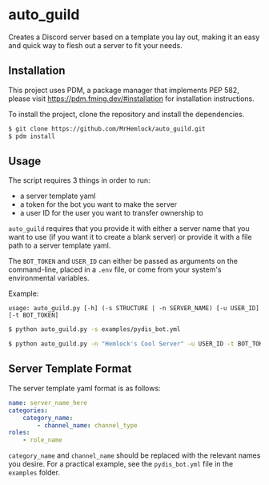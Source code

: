 # auto_guild

Creates a Discord server based on a template you lay out, making it an easy and quick way to flesh out a server to fit your needs.

## Installation

This project uses PDM, a package manager that implements PEP 582, please visit https://pdm.fming.dev/#installation for
installation instructions.

To install the project, clone the repository and install the dependencies.

```bash
$ git clone https://github.com/MrHemlock/auto_guild.git
$ pdm install
```

## Usage

The script requires 3 things in order to run:
- a server template yaml
- a token for the bot you want to make the server
- a user ID for the user you want to transfer ownership to

`auto_guild` requires that you provide it with either a server name that you want to use (if you want it to create a blank server) or provide it with a file path to a server template yaml.

The `BOT_TOKEN` and `USER_ID` can either be passed as arguments on the command-line, placed in a `.env` file, or come from your system's environmental variables.

Example:

```
usage: auto_guild.py [-h] (-s STRUCTURE | -n SERVER_NAME) [-u USER_ID] [-t BOT_TOKEN]
```

```bash
$ python auto_guild.py -s examples/pydis_bot.yml
```

```bash
$ python auto_guild.py -n "Hemlock's Cool Server" -u USER_ID -t BOT_TOKEN
```

## Server Template Format

The server template yaml format is as follows:

```yaml
name: server_name_here
categories:
    category_name:
        - channel_name: channel_type
roles:
    - role_name
```

`category_name` and `channel_name` should be replaced with the relevant names you desire. For a practical example, see the `pydis_bot.yml` file in the `examples` folder.
